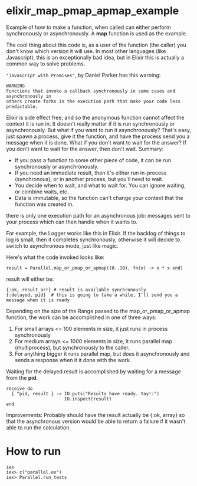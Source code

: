 # elixir_map_pmap_apmap_example


Example of how to make a function, when called can either perform synchronously or
asynchronously. A  <b>map</b> function is used as the example.

The cool thing about this code is, as a user of the function (the caller) you don't know
which version it will use. In most other languages (like Javascript), this is an
exceptionally bad idea, but in Elixir this is actually a common way to solve problems.

`"Javascript with Promises"`, by Daniel Parker has this warning:
```
WARNING
Functions that invoke a callback synchronously in some cases and asynchronously in
others create forks in the execution path that make your code less predictable.
```

Elixir is side effect free,  and so the anonymous function cannot affect the context it is run in. 
It doesn't really matter if it is run synchronously or asynchronously. But what if you want to run it asynchronously? 
That's easy, just spawn a process, give it the function, and have the process send you a message when it is done.
What if you don't want to wait for the answer? If you don't want to wait for the answer, then don't wait.
Summary:
  * If you pass a function to some other piece of code, it can be run synchronously or asynchronously.
  * If you need an immediate result, then it's either run in-process (synchronous), or in another process, but you'll need to wait.
  * You decide when to wait, and what to wait for. You can ignore waiting, or combine waits, etc.
  * Data is immutable, so the function can't change your context that the function was created in.


there is only one execution path
for an asynchronous job: messages sent to your process which can then handle when it wants to.

For example, the Logger works like this in Elixir. If the backlog of things to log is
small, then it completes synchronously, otherwise it will decide to switch to
asynchronous mode, just like magic.

Here's what the code invoked looks like:
```
result = Parallel.map_or_pmap_or_apmap((0..10), fn(x) -> x * x end)
```

result will either be:

```
{:ok, result_arr} # result is available synchronously
{:delayed, pid}  # this is going to take a while, I'll send you a message when it is ready
```


Depending on the size of the Range passed to the map_or_pmap_or_apmap function, the
work can be accomplished in one of three ways:

1. For small arrays <= 100 elements in size, it just runs in process synchronously
1. For medium arrays <= 1000 elements in size, it runs parallel map (multiprocess), but synchronously to
the caller.
1. For anything bigger it runs parallel map, but does it asynchronously and sends a response when it
it done with the work.

Waiting for the delayed result is accomplished by waiting for a message from
the <b>pid</b>.

```
receive do
  { ^pid, result } -> IO.puts("Results have ready. Yay!:")
                      IO.inspect(result)
end
```

Improvements: Probably should have the result actually be {:ok, array} so that
the asynchronous version would be able to return a failure if it wasn't able
to run the calculation.

# How to run
```
iex
iex> c("parallel.ex")
iex> Parallel.run_tests
```
